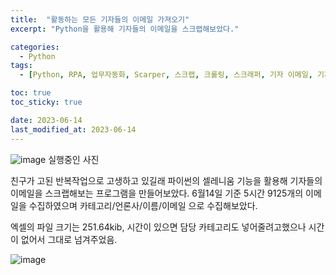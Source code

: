 ```yaml
---
title:  "활동하는 모든 기자들의 이메일 가져오기"
excerpt: "Python을 활용해 기자들의 이메일을 스크랩해보았다."

categories:
  - Python
tags:
  - [Python, RPA, 업무자동화, Scarper, 스크랩, 크롤링, 스크래퍼, 기자 이메일, 기자들 이메일]

toc: true
toc_sticky: true

date: 2023-06-14
last_modified_at: 2023-06-14
---
```



![image](https://github.com/98tech-savvy/98tech-savvy.github.io/assets/128434645/0576c9b3-34cc-45f6-81f5-340d197b71ee)
실행중인 사진

친구가 고된 반복작업으로 고생하고 있길래 파이썬의 셀레니움 기능을 활용해 기자들의 이메일을 스크랩해보는 프로그램을 만들어보았다. 6월14일 기준 5시간 9125개의 이메일을 수집하였으며 카테고리/언론사/이름/이메일 으로 수집해보았다.

엑셀의 파일 크기는 251.64kib, 시간이 있으면 담당 카테고리도 넣어줄려고했으나 시간이 없어서 그대로 넘겨주었음.

![image](https://github.com/98tech-savvy/98tech-savvy.github.io/assets/128434645/5307db2e-570e-4b2e-89b8-46ae64f4b92f)